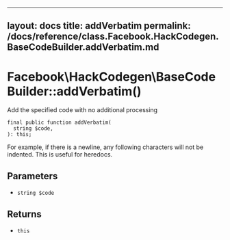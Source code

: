 
***

layout: docs
title: addVerbatim
permalink: /docs/reference/class.Facebook.HackCodegen.BaseCodeBuilder.addVerbatim.md
---







# Facebook\\HackCodegen\\BaseCodeBuilder::addVerbatim()




Add the specified code with no additional processing




``` Hack
final public function addVerbatim(
  string $code,
): this;
```




For example, if there is a newline, any following characters will not be
indented. This is useful for heredocs.




## Parameters




+ ` string $code `




## Returns




* ` this `